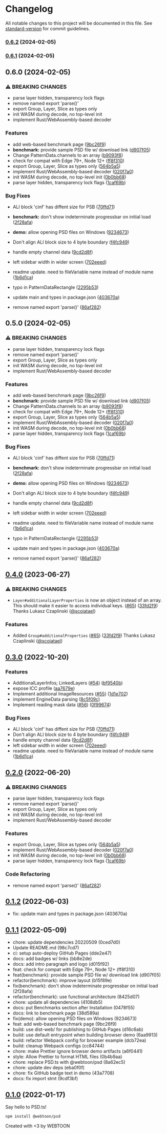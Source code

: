 # Changelog

All notable changes to this project will be documented in this file. See [standard-version](https://github.com/conventional-changelog/standard-version) for commit guidelines.

### [0.6.2](https://github.com/Sportvot/psd/compare/v0.6.0...v0.6.2) (2024-02-05)

### [0.6.1](https://github.com/Sportvot/psd/compare/v0.6.0...v0.6.1) (2024-02-05)

## 0.6.0 (2024-02-05)


### ⚠ BREAKING CHANGES

* parse layer hidden, transparency lock flags
* remove named export 'parse()'
* export Group, Layer, Slice as types only
* init WASM during decode, no top-level init
* implement Rust/WebAssembly-based decoder

### Features

* add web-based benchmark page ([9bc26f9](https://github.com/Sportvot/psd/commit/9bc26f9921585acabab6c31cafcbff441623e03e))
* **benchmark:** provide sample PSD file w/ download link ([d907f05](https://github.com/Sportvot/psd/commit/d907f0587ff50213751e14fb8f73f74957091a32))
* Change PatternData.channels to an array ([b9093f8](https://github.com/Sportvot/psd/commit/b9093f8e5ee5f5f5a6868c4590293265f7f775bb))
* check for compat with Edge 79+, Node 12+ ([ff8f310](https://github.com/Sportvot/psd/commit/ff8f310c3f77c4f09675f651e4db64ccb74e5cde))
* export Group, Layer, Slice as types only ([564b5a5](https://github.com/Sportvot/psd/commit/564b5a5a7a87c40458e837c70902164d3e283660))
* implement Rust/WebAssembly-based decoder ([020f7a0](https://github.com/Sportvot/psd/commit/020f7a00e9244a8b5c7cc30d8c68b62b2574a969))
* init WASM during decode, no top-level init ([0b0bb68](https://github.com/Sportvot/psd/commit/0b0bb6822859c034ab8fb6345a7f301c249b0b44))
* parse layer hidden, transparency lock flags ([1caf69b](https://github.com/Sportvot/psd/commit/1caf69b927cde01609e8b26a68c40eae80d58606))


### Bug Fixes

* ALI block 'cinf' has diffent size for PSB ([70ffd71](https://github.com/Sportvot/psd/commit/70ffd7107490400a6d4d5f9a595e8e0b95e60c91))
* **benchmark:** don't show indeterminate progressbar on initial load ([2f28afa](https://github.com/Sportvot/psd/commit/2f28afa0a0cc0da69a4172809a750b2f73d2a288))
* **demo:** allow opening PSD files on Windows ([9234673](https://github.com/Sportvot/psd/commit/9234673d2a1100f06d10cbf45dc5957c125c1194))
* Don't align ALI block size to 4 byte boundary ([f4fc949](https://github.com/Sportvot/psd/commit/f4fc9497d2826aeaed17910194dc9e8f7130ebe9))
* handle empty channel data ([9cd2d8f](https://github.com/Sportvot/psd/commit/9cd2d8f1caeeed778a9c902892f524d2d96b3f1b))
* left sidebar width in wider screen ([702eeed](https://github.com/Sportvot/psd/commit/702eeed01ae1da5338cf7aeb2b45002cb33c45ef))
* readme update. need to fileVariable name instead of module name ([1b6d1ca](https://github.com/Sportvot/psd/commit/1b6d1ca25d295bf2956191f466d358bc4a823a59))
* typo in PatternDataRectangle ([2295b53](https://github.com/Sportvot/psd/commit/2295b5320cbf0de335aad2f107bef35698d1e6fb))
* update main and types in package.json ([403670a](https://github.com/Sportvot/psd/commit/403670abe032f15d1f9755935a90d04c2b33e2f3))


* remove named export 'parse()' ([86af282](https://github.com/Sportvot/psd/commit/86af282efa6b4bef05f8ea6148461230bf01ab28))

## 0.5.0 (2024-02-05)


### ⚠ BREAKING CHANGES

* parse layer hidden, transparency lock flags
* remove named export 'parse()'
* export Group, Layer, Slice as types only
* init WASM during decode, no top-level init
* implement Rust/WebAssembly-based decoder

### Features

* add web-based benchmark page ([9bc26f9](https://github.com/Sportvot/psd/commit/9bc26f9921585acabab6c31cafcbff441623e03e))
* **benchmark:** provide sample PSD file w/ download link ([d907f05](https://github.com/Sportvot/psd/commit/d907f0587ff50213751e14fb8f73f74957091a32))
* Change PatternData.channels to an array ([b9093f8](https://github.com/Sportvot/psd/commit/b9093f8e5ee5f5f5a6868c4590293265f7f775bb))
* check for compat with Edge 79+, Node 12+ ([ff8f310](https://github.com/Sportvot/psd/commit/ff8f310c3f77c4f09675f651e4db64ccb74e5cde))
* export Group, Layer, Slice as types only ([564b5a5](https://github.com/Sportvot/psd/commit/564b5a5a7a87c40458e837c70902164d3e283660))
* implement Rust/WebAssembly-based decoder ([020f7a0](https://github.com/Sportvot/psd/commit/020f7a00e9244a8b5c7cc30d8c68b62b2574a969))
* init WASM during decode, no top-level init ([0b0bb68](https://github.com/Sportvot/psd/commit/0b0bb6822859c034ab8fb6345a7f301c249b0b44))
* parse layer hidden, transparency lock flags ([1caf69b](https://github.com/Sportvot/psd/commit/1caf69b927cde01609e8b26a68c40eae80d58606))


### Bug Fixes

* ALI block 'cinf' has diffent size for PSB ([70ffd71](https://github.com/Sportvot/psd/commit/70ffd7107490400a6d4d5f9a595e8e0b95e60c91))
* **benchmark:** don't show indeterminate progressbar on initial load ([2f28afa](https://github.com/Sportvot/psd/commit/2f28afa0a0cc0da69a4172809a750b2f73d2a288))
* **demo:** allow opening PSD files on Windows ([9234673](https://github.com/Sportvot/psd/commit/9234673d2a1100f06d10cbf45dc5957c125c1194))
* Don't align ALI block size to 4 byte boundary ([f4fc949](https://github.com/Sportvot/psd/commit/f4fc9497d2826aeaed17910194dc9e8f7130ebe9))
* handle empty channel data ([9cd2d8f](https://github.com/Sportvot/psd/commit/9cd2d8f1caeeed778a9c902892f524d2d96b3f1b))
* left sidebar width in wider screen ([702eeed](https://github.com/Sportvot/psd/commit/702eeed01ae1da5338cf7aeb2b45002cb33c45ef))
* readme update. need to fileVariable name instead of module name ([1b6d1ca](https://github.com/Sportvot/psd/commit/1b6d1ca25d295bf2956191f466d358bc4a823a59))
* typo in PatternDataRectangle ([2295b53](https://github.com/Sportvot/psd/commit/2295b5320cbf0de335aad2f107bef35698d1e6fb))
* update main and types in package.json ([403670a](https://github.com/Sportvot/psd/commit/403670abe032f15d1f9755935a90d04c2b33e2f3))


* remove named export 'parse()' ([86af282](https://github.com/Sportvot/psd/commit/86af282efa6b4bef05f8ea6148461230bf01ab28))

## [0.4.0](https://github.com/webtoon/psd/compare/0.3.0...0.4.0) (2023-06-27)

### ⚠ BREAKING CHANGES

- `Layer#additionalLayerProperties` is now an object instead of an array.
  This should make it easier to access individual keys. ([#65](https://github.com/webtoon/psd/pull/65)) ([33fd2f9](https://github.com/webtoon/psd/commit/33fd2f9ffc7fd6c6dff31fd05885781fc9038a51))
  Thanks Lukasz Czaplinski ([@scoiatael](https://github.com/scoiatael))

### Features

- Added `Group#additionalProperties` ([#65](https://github.com/webtoon/psd/pull/65)) ([33fd2f9](https://github.com/webtoon/psd/commit/33fd2f9ffc7fd6c6dff31fd05885781fc9038a51))
  Thanks Lukasz Czaplinski ([@scoiatael](https://github.com/scoiatael))

## [0.3.0](https://github.com/webtoon/psd/compare/0.2.0...0.3.0) (2022-10-20)

### Features

- AdditionalLayerInfos; LinkedLayers ([#54](https://github.com/webtoon/psd/issues/54)) ([bf9540b](https://github.com/webtoon/psd/commit/bf9540b784e23dcfe49b30fdba2931177d500ae2))
- expose ICC profile ([aa7679e](https://github.com/webtoon/psd/commit/aa7679e6e79e22b8ea8ff8a8d4414cc90d6d7bf7))
- Implement additional ImageResources ([#55](https://github.com/webtoon/psd/issues/55)) ([1d1e702](https://github.com/webtoon/psd/commit/1d1e70234282e09da2404132368d5bbbb4d31aa5))
- implement EngineData parsing ([8c5f09c](https://github.com/webtoon/psd/commit/8c5f09cf5b0338cda1344b56dd1aa9b1979da195))
- Implement reading mask data ([#56](https://github.com/webtoon/psd/issues/56)) ([0f99674](https://github.com/webtoon/psd/commit/0f9967493297a139d4773b1bb63991a6d8ae6b72))

### Bug Fixes

- ALI block 'cinf' has diffent size for PSB ([70ffd71](https://github.com/webtoon/psd/commit/70ffd7107490400a6d4d5f9a595e8e0b95e60c91))
- Don't align ALI block size to 4 byte boundary ([f4fc949](https://github.com/webtoon/psd/commit/f4fc9497d2826aeaed17910194dc9e8f7130ebe9))
- handle empty channel data ([9cd2d8f](https://github.com/webtoon/psd/commit/9cd2d8f1caeeed778a9c902892f524d2d96b3f1b))
- left sidebar width in wider screen ([702eeed](https://github.com/webtoon/psd/commit/702eeed01ae1da5338cf7aeb2b45002cb33c45ef))
- readme update. need to fileVariable name instead of module name ([1b6d1ca](https://github.com/webtoon/psd/commit/1b6d1ca25d295bf2956191f466d358bc4a823a59))

## [0.2.0](https://github.com/webtoon/psd/compare/0.1.2...0.2.0) (2022-06-20)

### ⚠ BREAKING CHANGES

- parse layer hidden, transparency lock flags
- remove named export 'parse()'
- export Group, Layer, Slice as types only
- init WASM during decode, no top-level init
- implement Rust/WebAssembly-based decoder

### Features

- export Group, Layer, Slice as types only ([564b5a5](https://github.com/webtoon/psd/commit/564b5a5a7a87c40458e837c70902164d3e283660))
- implement Rust/WebAssembly-based decoder ([020f7a0](https://github.com/webtoon/psd/commit/020f7a00e9244a8b5c7cc30d8c68b62b2574a969))
- init WASM during decode, no top-level init ([0b0bb68](https://github.com/webtoon/psd/commit/0b0bb6822859c034ab8fb6345a7f301c249b0b44))
- parse layer hidden, transparency lock flags ([1caf69b](https://github.com/webtoon/psd/commit/1caf69b927cde01609e8b26a68c40eae80d58606))

### Code Refactoring

- remove named export 'parse()' ([86af282](https://github.com/webtoon/psd/commit/86af282efa6b4bef05f8ea6148461230bf01ab28))

## [0.1.2](https://github.com/webtoon/psd/compare/0.1.1...0.1.2) (2022-06-03)

- fix: update main and types in package.json (403670a)

## [0.1.1](https://github.com/webtoon/psd/compare/0.1.0...0.1.1) (2022-05-09)

- chore: update dependencies 20220509 (0ced7d0)
- Update README.md (98c7cd7)
- ci: setup auto-deploy GitHub Pages (dde2e47)
- docs: add badges w/ links (bb8e2de)
- docs: add intro paragraph and logo (d015f92)
- feat: check for compat with Edge 79+, Node 12+ (ff8f310)
- feat(benchmark): provide sample PSD file w/ download link (d907f05)
- refactor(benchmark): improve layout (b15f89e)
- fix(benchmark): don't show indeterminate progressbar on initial load (2f28afa)
- refactor(benchmark): use functional architecture (8425d07)
- chore: update all dependencies (4108db5)
- docs: put Benchmarks section after Installation (0478f55)
- docs: link to benchmark page (38d589a)
- fix(demo): allow opening PSD files on Windows (9234673)
- feat: add web-based benchmark page (9bc26f9)
- build: use dist-web/ for publishing to GitHub Pages (d16c6ab)
- build: use default entrypoint when building browser demo (6aa9913)
- build: refactor Webpack config for browser example (dcb72ea)
- build: cleanup Webpack configs (cc84744)
- chore: make Prettier ignore browser demo artifacts (a6f0441)
- style: Allow Prettier to format HTML files (0b4b9aa)
- chore: replace PSD.ts with @webtoon/psd (8a62ec5)
- chore: update dev deps (eba0f0f)
- chore: fix GitHub badge text in demo (43a7708)
- docs: fix import stmt (9cdf3bf)

## [0.1.0](https://github.com/webtoon/psd/tree/0.1.0) (2022-01-17)

Say hello to PSD.ts!

```
npm install @webtoon/psd
```

Created with <3 by WEBTOON

